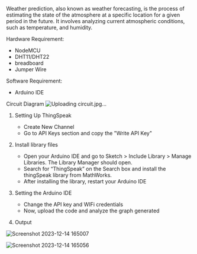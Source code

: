 Weather prediction, also known as weather forecasting, is the process of estimating the state of the atmosphere at a specific location for a given period in the future. It involves analyzing current atmospheric conditions, such as temperature, and humidity.

Hardware Requirement:
   * NodeMCU
   * DHT11/DHT22
   * breadboard
   * Jumper Wire

Software Requirement:
   * Arduino IDE

Circuit Diagram
  ![Uploading circuit.jpg…]()



1. Setting Up ThingSpeak
    * Create New Channel
    * Go to API Keys section and copy the "Write API Key"

2. Install library files
    * Open your Arduino IDE and go to Sketch > Include Library > Manage Libraries. The Library Manager should open.
    * Search for “ThingSpeak” on the Search box and install the thingSpeak library from MathWorks.
    * After installing the library, restart your Arduino IDE

3. Setting the Arduino IDE
    * Change the API key and WIFi credentials
    * Now, upload the code and analyze the graph generated
  
4. Output
   
![Screenshot 2023-12-14 165007](https://github.com/om-1980/Weather-data/assets/111452597/183d0e1b-d455-4089-815a-ee5f7cba1de5)


![Screenshot 2023-12-14 165056](https://github.com/om-1980/Weather-data/assets/111452597/bf07db65-fb58-4349-8f18-aa0eb81d1ee5)
